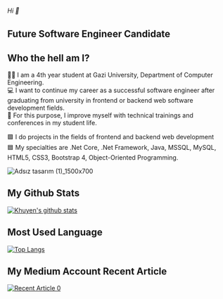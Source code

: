 ###### Hi  👋

## Future Software Engineer Candidate

## Who the hell am I?

:woman_student: I am a 4th year student at Gazi University, Department of Computer Engineering.
<br>
:computer: I want to continue my career as a successful software engineer after graduating from university in frontend or backend web software development fields.
<br>
:book: For this purpose, I improve myself with technical trainings and conferences in my student life.
<br>

:purple_square: I do projects in the fields of frontend and backend web development
<br>
:blue_square: My specialties are .Net Core, .Net Framework, Java, MSSQL, MySQL, HTML5, CSS3, Bootstrap 4, Object-Oriented Programming.

![Adsız tasarım (1)_1500x700](https://user-images.githubusercontent.com/76771500/134709128-12006b51-633a-40ff-803e-338632ef90bf.jpg)


## My Github Stats

[![Khuyen's github stats](https://github-readme-stats.vercel.app/api?username=iremsamur&count_private=true&show_icons=true&theme=radical&hide_rank=false)](https://github.com/iremsamur/github-readme-stats)

## Most Used Language

[![Top Langs](https://github-readme-stats.vercel.app/api/top-langs/?username=iremsamur)](https://github.com/iremsamur/github-readme-stats)
## My Medium Account Recent Article

<a target="_blank" href="https://github-readme-medium-recent-article.vercel.app/medium/@iremsamur/0"><img src="https://github-readme-medium-recent-article.vercel.app/medium/@iremsamur/0" alt="Recent Article 0">

